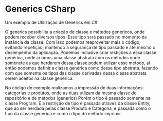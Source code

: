 # Generics CSharp
Um exemplo de Utilização de Generics em C# 
 
 O generics possibilita a criação de classe e métedos genéricos, onde podem receber diversos tipos. Esse tipo será passado no momento da instância da classe.
 Com isso podemos reaproveitar mais o código, evitando repetição, mantendo a segurança de tipo passado e até mesmo o desempenho da aplicação. Podemos inclusive
 criar restições a essa classe genérica, onde criamos uma classe abstrata com os métodos onde somenete as que herdarem dessa classe podem utilizar esse método, 
 ai então podemos definir a classe genérica como desse tipo abstrata, fazendo com que somente os tipos das classe derivadas dessa classe abstrata serem aceitos
 na classe genérica. 
 
 
No código de exemplo realizamos a impressão de duas informações: categorias e produtos, onde as duas utlizam da mesma classe de repositório e de métodos (generics) Porém o tipo é passado somente na classe Program. E a restrição de tipo é passada através da classe Entity, que ao ser herdada pelas classe Produto e Categoria, e passada como o tipo da classe genérica e como o tipo do método imprimir.
 
 
 
 
 
 
 
 
 
 
 
 
 
 
 
 
 
 
